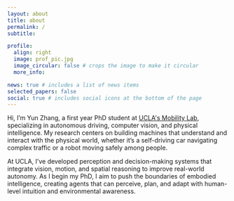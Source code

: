 ```yaml
---
layout: about
title: about
permalink: /
subtitle:

profile:
  align: right
  image: prof_pic.jpg
  image_circular: false # crops the image to make it circular
  more_info:

news: true # includes a list of news items
selected_papers: false
social: true # includes social icons at the bottom of the page
---
```


Hi, I’m Yun Zhang, a first year PhD student at [UCLA's Mobility Lab](https://mobility-lab.seas.ucla.edu/), specializing in autonomous driving, computer vision, and physical intelligence. My research centers on building machines that understand and interact with the physical world, whether it’s a self-driving car navigating complex traffic or a robot moving safely among people.

At UCLA, I’ve developed perception and decision-making systems that integrate vision, motion, and spatial reasoning to improve real-world autonomy. As I begin my PhD, I aim to push the boundaries of embodied intelligence, creating agents that can perceive, plan, and adapt with human-level intuition and environmental awareness.